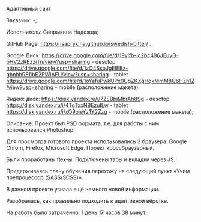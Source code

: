Адаптивный сайт

Заказчик: -;

Исполнитель: Сапрыкина Надежда;

GitHub Page:  https://nsaprykina.github.io/swedish-bitter/ .

Google Диск: https://drive.google.com/file/d/19yjfb-ic2bc496JEuyG-bHV2zREzziTn/view?usp=sharing - desctop 
https://drive.google.com/file/d/1zO4SsoJgElEBz-gbnhhR8fibE2PWiAFU/view?usp=sharing - tablet
https://drive.google.com/file/d/1oYafuPwkUPx0CgZKXgHqxMmM8Q6HZh1Z/view?usp=sharing - mobile (расположение макета);

Яндекс диск: https://disk.yandex.ru/i/7ZEBbjMbrAh8Sg - desctop
https://disk.yandex.ru/i/4TgTxxNBEzuILw - tablet
https://disk.yandex.ru/i/xO9oieYz1Y2Zzg - mobile (расположение макета);

Описание: Проект был PSD формата, т.е. для работы с ним использовался Photoshop.

Для просмотра готового проекта использовались 3 браузера: Google Chrom, Firefox, Microsoft Edge. Проект кроссбраузерный.

Были проработаны flex-ы. Подключены табы и вкладки через JS.

Придерживаясь плану обучения перехожу на следующий пункт «Учим препроцессор (SASS/SCSS)».

В данном проекте узнала ещё немного новой информации.

Разобралась, как правильно подходить к адаптивной вёрстке.

На работу было затраченно: 1 день 17 часов 38 минут.
